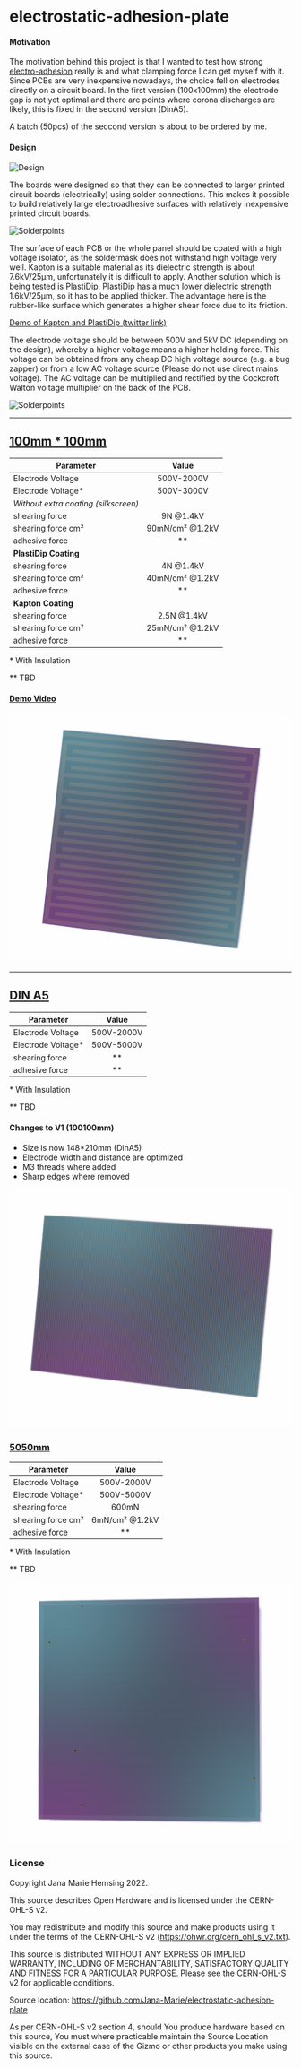 # electrostatic-adhesion-plate

#### Motivation

The motivation behind this project is that I wanted to test how strong [electro-adhesion](https://en.wikipedia.org/wiki/Electroadhesion) really is and what clamping force I can get myself with it. Since PCBs are very inexpensive nowadays, the choice fell on electrodes directly on a circuit board. In the first version (100x100mm) the electrode gap is not yet optimal and there are points where corona discharges are likely, this is fixed in the second version (DinA5).

A batch (50pcs) of the seccond version is about to be ordered by me.

#### Design

![Design](/Images/b69c3fc8-82f3-4f2c-8ecb-c5ef68ff4d3b.jpeg)

The boards were designed so that they can be connected to larger printed circuit boards (electrically) using solder connections. This makes it possible to build relatively large electroadhesive surfaces with relatively inexpensive printed circuit boards.

![Solderpoints](/Images/f03ba77f-4d8d-44b8-966d-36029fc7bf42.jpeg)

The surface of each PCB or the whole panel should be coated with a high voltage isolator, as the soldermask does not withstand high voltage very well. Kapton is a suitable material as its dielectric strength is about 7.6kV/25µm, unfortunately it is difficult to apply.
Another solution which is being tested is PlastiDip. PlastiDip has a much lower dielectric strength 1.6kV/25µm, so it has to be applied thicker. The advantage here is the rubber-like surface which generates a higher shear force due to its friction.

[Demo of Kapton and PlastiDip (twitter link)](https://twitter.com/_Jana_Marie/status/1094664006059593729)

The electrode voltage should be between 500V and 5kV DC (depending on the design), whereby a higher voltage means a higher holding force. This voltage can be obtained from any cheap DC high voltage source (e.g. a bug zapper) or from a low AC voltage source (Please do not use direct mains voltage). The AC voltage can be multiplied and rectified by the Cockcroft Walton voltage multiplier on the back of the PCB.

![Solderpoints](/Images/b7234b52-5d54-4049-b951-56b2e7e6c978.jpeg)

___

## [100mm * 100mm](100100mm/)

| **Parameter**         | **Value**         |
| -------------     |:-------------:|
| Electrode Voltage | 500V-2000V    |
| Electrode Voltage*| 500V-3000V    |
| *Without extra coating (silkscreen)*|
| shearing force    | 9N @1.4kV     |
| shearing force cm²| 90mN/cm² @1.2kV|
| adhesive force    | **            |
| **PlastiDip Coating**                 |
| shearing force    | 4N @1.4kV     |
| shearing force cm²| 40mN/cm² @1.2kV|
| adhesive force    | **            |
| **Kapton Coating**                 |
| shearing force    | 2.5N @1.4kV     |
| shearing force cm²| 25mN/cm² @1.2kV|
| adhesive force    | **            |

\* With Insulation

\** TBD

#### [Demo Video](https://twitter.com/_Jana_Marie/status/1094664006059593729)

![Frontview](/100100mm/Front.png)

___

## [DIN A5](DINA5)

| **Parameter**         | **Value**         |
| -------------     |:-------------:|
| Electrode Voltage | 500V-2000V    |
| Electrode Voltage*| 500V-5000V    |
| shearing force    | **            |
| adhesive force    | **            |

\* With Insulation

\** TBD

#### Changes to V1 (100100mm)

 * Size is now 148*210mm (DinA5)
 * Electrode width and distance are optimized
 * M3 threads where added
 * Sharp edges where removed

![Frontview](/DINA5/Front.png)

### [5050mm](DINA5)

| **Parameter**         | **Value**         |
| -------------     |:-------------:|
| Electrode Voltage | 500V-2000V    |
| Electrode Voltage*| 500V-5000V    |
| shearing force    | 600mN         |
| shearing force cm²| 6mN/cm² @1.2kV|
| adhesive force    | **            |

\* With Insulation

\** TBD

![Frontview](/5050mm/Front.png)

### License

Copyright Jana Marie Hemsing 2022.

This source describes Open Hardware and is licensed under the CERN-OHL-S v2.

You may redistribute and modify this source and make products using it under
the terms of the CERN-OHL-S v2 (https://ohwr.org/cern_ohl_s_v2.txt).

This source is distributed WITHOUT ANY EXPRESS OR IMPLIED WARRANTY,
INCLUDING OF MERCHANTABILITY, SATISFACTORY QUALITY AND FITNESS FOR A
PARTICULAR PURPOSE. Please see the CERN-OHL-S v2 for applicable conditions.

Source location: https://github.com/Jana-Marie/electrostatic-adhesion-plate

As per CERN-OHL-S v2 section 4, should You produce hardware based on this
source, You must where practicable maintain the Source Location visible
on the external case of the Gizmo or other products you make using this
source.
